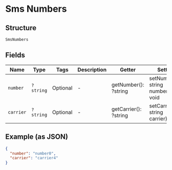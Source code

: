 
# Sms Numbers

## Structure

`SmsNumbers`

## Fields

| Name | Type | Tags | Description | Getter | Setter |
|  --- | --- | --- | --- | --- | --- |
| `number` | `?string` | Optional | - | getNumber(): ?string | setNumber(?string number): void |
| `carrier` | `?string` | Optional | - | getCarrier(): ?string | setCarrier(?string carrier): void |

## Example (as JSON)

```json
{
  "number": "number0",
  "carrier": "carrier4"
}
```


